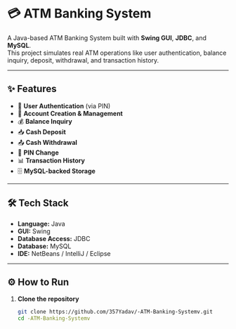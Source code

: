 # 💳 ATM Banking System

A Java-based ATM Banking System built with **Swing GUI**, **JDBC**, and **MySQL**.  
This project simulates real ATM operations like user authentication, balance inquiry, deposit, withdrawal, and transaction history.

---

## ✨ Features
- 🔑 **User Authentication** (via PIN)  
- 🧾 **Account Creation & Management**  
- 💰 **Balance Inquiry**  
- 📥 **Cash Deposit**  
- 📤 **Cash Withdrawal**  
- 🔄 **PIN Change**  
- 📊 **Transaction History**  
- 🗄️ **MySQL-backed Storage**  

---

## 🛠 Tech Stack
- **Language:** Java  
- **GUI:** Swing  
- **Database Access:** JDBC  
- **Database:** MySQL  
- **IDE:** NetBeans / IntelliJ / Eclipse  

---

## ⚙️ How to Run

1. **Clone the repository**
   ```bash
   git clone https://github.com/357Yadav/-ATM-Banking-Systemv.git
   cd -ATM-Banking-Systemv
